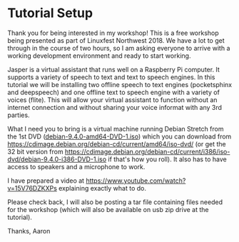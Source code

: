 # Tutorial Setup

Thank you for being interested in my workshop! This is a free workshop being presented as part of Linuxfest Northwest 2018. We have a lot to get through in the course of two hours, so I am asking everyone to arrive with a working development environment and ready to start working.

Jasper is a virtual assistant that runs well on a Raspberry Pi computer. It supports a variety of speech to text and text to speech engines. In this tutorial we will be installing two offline speech to text engines (pocketsphinx and deepspeech) and one offline text to speech engine with a variety of voices (flite). This will allow your virtual assistant to function without an internet connection and without sharing your voice informat with any 3rd parties.

What I need you to bring is a virtual machine running Debian Stretch from the 1st DVD (<a href="https://cdimage.debian.org/debian-cd/current/amd64/iso-dvd/debian-9.4.0-amd64-DVD-1.iso">debian-9.4.0-amd64-DVD-1.iso</a>) which you can download from https://cdimage.debian.org/debian-cd/current/amd64/iso-dvd/ (or get the 32 bit version from https://cdimage.debian.org/debian-cd/current/i386/iso-dvd/debian-9.4.0-i386-DVD-1.iso if that's how you roll). It also has to have access to speakers and a microphone to work.

I have prepared a video at https://www.youtube.com/watch?v=15V76DZKXPs explaining exactly what to do.

Please check back, I will also be posting a tar file containing files needed for the workshop (which will also be available on usb zip drive at the tutorial).

Thanks,
Aaron
